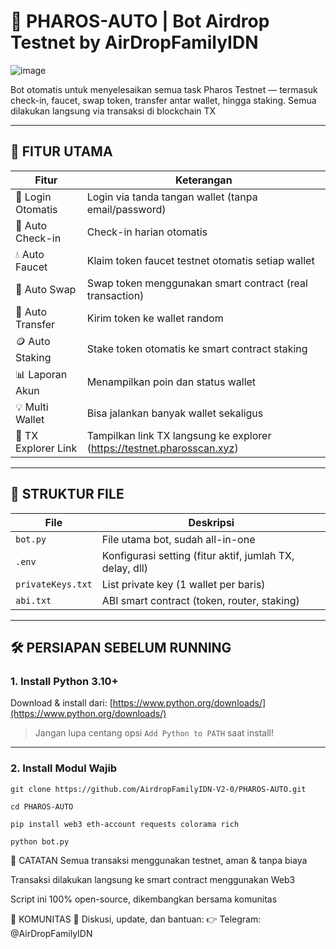 # 🚀 PHAROS-AUTO | Bot Airdrop Testnet by AirDropFamilyIDN
![image](https://github.com/user-attachments/assets/6e11bb69-7224-4e36-ba2c-9cd347fe3586)



Bot otomatis untuk menyelesaikan semua task Pharos Testnet — termasuk check-in, faucet, swap token, transfer antar wallet, hingga staking. Semua dilakukan langsung via transaksi di blockchain  TX

---

## 🔧 FITUR UTAMA

| Fitur              | Keterangan                                                             |
|--------------------|------------------------------------------------------------------------|
| 🔐 Login Otomatis   | Login via tanda tangan wallet (tanpa email/password)                  |
| 📅 Auto Check-in    | Check-in harian otomatis                                               |
| 💧 Auto Faucet      | Klaim token faucet testnet otomatis setiap wallet                      |
| 🔄 Auto Swap        | Swap token menggunakan smart contract (real transaction)              |
| 💸 Auto Transfer    | Kirim token ke wallet random                                           |
| 🪙 Auto Staking     | Stake token otomatis ke smart contract staking                         |
| 📊 Laporan Akun     | Menampilkan poin dan status wallet                                     |
| 💡 Multi Wallet     | Bisa jalankan banyak wallet sekaligus                                  |
| 🔗 TX Explorer Link | Tampilkan link TX langsung ke explorer (https://testnet.pharosscan.xyz) |

---

## 📂 STRUKTUR FILE

| File              | Deskripsi                                                               |
|-------------------|-------------------------------------------------------------------------|
| `bot.py`          | File utama bot, sudah all-in-one                                        |
| `.env`            | Konfigurasi setting (fitur aktif, jumlah TX, delay, dll)               |
| `privateKeys.txt` | List private key (1 wallet per baris)                                   |
| `abi.txt`         | ABI smart contract (token, router, staking)                             |

---

## 🛠️ PERSIAPAN SEBELUM RUNNING

### 1. Install Python 3.10+
Download & install dari: [https://www.python.org/downloads/](https://www.python.org/downloads/)

> Jangan lupa centang opsi `Add Python to PATH` saat install!

---

### 2. Install Modul Wajib

```
git clone https://github.com/AirdropFamilyIDN-V2-0/PHAROS-AUTO.git
```
```
cd PHAROS-AUTO
```
```
pip install web3 eth-account requests colorama rich
```
```
python bot.py
```

🧠 CATATAN
Semua transaksi menggunakan testnet, aman & tanpa biaya

Transaksi dilakukan langsung ke smart contract menggunakan Web3 

Script ini 100% open-source, dikembangkan bersama komunitas

👥 KOMUNITAS
💬 Diskusi, update, dan bantuan:
👉 Telegram: @AirDropFamilyIDN

